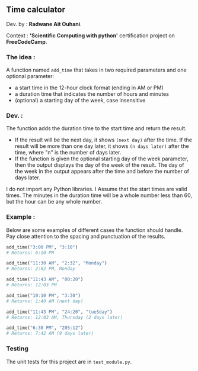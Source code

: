 ## Time calculator

Dev. by : **Radwane Ait Ouhani**.

Context : **'Scientific Computing with python'** certification project on **FreeCodeCamp**.

### The idea :

A function named `add_time` that takes in two required parameters and one optional parameter:
* a start time in the 12-hour clock format (ending in AM or PM) 
* a duration time that indicates the number of hours and minutes
* (optional) a starting day of the week, case insensitive


### Dev. :
The function adds the duration time to the start time and return the result.

* If the result will be the next day, it shows `(next day)` after the time. If the result will be more than one day later, it shows `(n days later)` after the time, where "n" is the number of days later.
* If the function is given the optional starting day of the week parameter, then the output displays the day of the week of the result. The day of the week in the output appears after the time and before the number of days later.

I do not import any Python libraries. I Assume that the start times are valid times. The minutes in the duration time will be a whole number less than 60, but the hour can be any whole number.

### Example :

Below are some examples of different cases the function should handle. Pay close attention to the spacing and punctuation of the results.
```py
add_time("3:00 PM", "3:10")
# Returns: 6:10 PM

add_time("11:30 AM", "2:32", "Monday")
# Returns: 2:02 PM, Monday

add_time("11:43 AM", "00:20")
# Returns: 12:03 PM

add_time("10:10 PM", "3:30")
# Returns: 1:40 AM (next day)

add_time("11:43 PM", "24:20", "tueSday")
# Returns: 12:03 AM, Thursday (2 days later)

add_time("6:30 PM", "205:12")
# Returns: 7:42 AM (9 days later)
```


### Testing 

The unit tests for this project are in `test_module.py`. 

